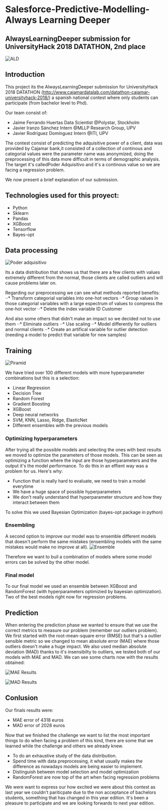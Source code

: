 # Salesforce-Predictive-Modelling-Always Learning Deeper

## AlwaysLearningDeeper submission for UniversityHack 2018 DATATHON, 2nd place

![ALD](assets/ALD.png)


## Introduction

This project its the AlwaysLearningDeeper submission for UniversityHack 2018 DATATHON (http://www.cajamardatalab.com/datathon-cajamar-universityhack-2018/) a spanish national contest where only students can participate (from bachelor level to Phd).

Our team consist of:
* Jaime Ferrando Huertas Data Scientist @Polystar, Stockholm
* Javier Iranzo Sánchez  Intern @MLLP Research Group, UPV
* Javier Rodríguez Domínguez Intern @ITI, UPV

The contest consist of predicting the adquisitive power of a client, data was provided by Cajamar bank,it consisted of a collection of continous and categorial values were the parameter name was anonymized, doing the preprocessing of this data more difficult in terms of demographic analysis. The target it's calledPoder Adquisitivo and it's a continous value so we are facing a regression problem. 

We now present a brief explanation of our submission.


## Technologies used for this proyect:
*  Python
*  Sklearn
*  Pandas
*  XGBoost
*  Tensorflow
*  Bayes-opt

## Data processing
![Poder adquisitivo](assets/dist_valor_adq.png)

Its a data distribution that shows us that there are a few clients with values extremely different from the normal, those clients are called outliers and will cause problems later on.

Regarding our preprocessing we can see what methods reported benefits:
⋅⋅* Transform categorial variables into one-hot vectors
⋅⋅* Group values in those categorial variables with a large espectrum of values to compress the one-hot vector
⋅⋅* Delete the index variable ID Customer

And also some others that didn't make an impact so we decided not to use them
⋅⋅* Eliminate outliers
⋅⋅* Use scaling
⋅⋅* Model differently for outliers and normal clients
⋅⋅* Create an artifical variable for outlier detection (needing a model to predict that variable for new samples)

## Training
![Piramid](assets/piramid.PNG)

We have tried over 100 different models with more hyperparameter combinations but this is a selection:
* Linear Regression 
* Decision Tree
* Random Forest
* Gradient Boosting
* XGBoost
* Deep neural networks
* SVM, KNN, Lasso, Ridge, ElasticNet
* Different ensembles with the previous models

### Optimizing hyperparameters

After trying all the possible models and selecting the ones with best results we moved to optimize the parameters of those models. This can be seen as optimizing a function where the input are those hyperparameters and the output it's the model performance. To do this in an effient way was a problem for us. Here's why:
* Function that is really hard to evaluate, we need to train a model everytime
* We have a huge space of possible hyperparameters
* We don't really understand that hyperparameter structure and how they interact between them

To solve this we used Bayesian Optimization (bayes-opt package in python)

### Ensembling

A second option to improve our model was to ensemble different models that doesn't perform the same mistakes (ensembling models with the same mistakes would make no improve at all).
![Ensemble](assets/correl.png)

Therefore we want to buil a combination of models where some model errors can be solved by the other model.

### Final model

To our final model we used an ensemble between XGBoost and RandomForest (with hyperparameters optimizied by bayesian optimization). Two of the best models right now for regression problems.

## Prediction

When entering the prediction phase we wanted to ensure that we use the correct metrics to measure our problem (remember our outliers problem). We first started with the root-mean-square error (RMSE) but that's a outlier sensible metric so we changed to mean absolute error (MAE) where those outliers doesn't make a huge impact. We also used median absolute deviation (MAD) thanks to it's insensibilty to outliers, we tested both of our models with MAE and MAD. We can see some charts now with the results obtained:

![MAE Results](assets/mae.jpg)

![MAD Results](assets/MAD.jpg)

## Conlusion

Our finals results were:
* MAE error of 4318 euros
* MAD error of 2028 euros

Now that we finished the challenge we want to list the most important things to do when facing a problem of this kind, there are some that we learned while the challenge and others we already knew.

* To do an exhaustive study of the data distribution.
* Spend time with data preprocessing, it what usually makes the difference as nowadays models are being easier to implement.
* Distinguish between model selection and model optimization
* RandomForest are now top of the art when facing regression problems

We were want to express our how excited we were about this contest as last year we couldn't pariticpate due to the non acceptance of bachelors students, something that has changed in this year edition. It's been a pleasure to participate and we are looking forwards to next year edition.
